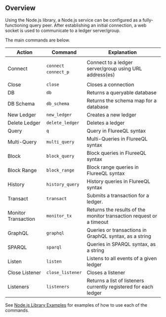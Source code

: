 ## Overview

Using the Node.js library, a Node.js service can be configured as a fully-functioning query peer.  After establishing an initial connection, a web socket is used to communicate to a ledger server/group.  

The main commands are below.

Action | Command | Explanation 
-- | -- | --
Connect | <ul style="list-style-type:none; padding-left: 0;"><li>`connect`</li><li>`connect_p`</li></ul> | Connect to a ledger server/group using URL address(es)
Close | `close` | Closes a connection
DB | `db` | Returns a queryable database
DB Schema | `db_schema` | Returns the schema map for a database 
New Ledger | `new_ledger` | Creates a new ledger
Delete Ledger | `delete_ledger` | Deletes a ledger
Query | `q` | Query in FlureeQL syntax
Multi-Query | `multi_query` | Multi-Queries in FlureeQL syntax
Block | `block_query` | Block queries in FlureeQL syntax
Block Range | `block_range` | Block range queries in FlureeQL syntax
History |  `history_query`| History queries in FlureeQL syntax
Transact | `transact` | Submits a transaction for a ledger.
Monitor Transaction | `monitor_tx` | Returns the results of the monitor transaction request or a timeout
GraphQL | `graphql` | Queries or transactions in GraphQL syntax, as a string
SPARQL | `sparql` | Queries in SPARQL syntax, as a string
Listen | `listen` | Listens to all events of a given ledger
Close Listener | `close_listener` | Closes a listener
Listeners | `listeners` | Returns a list of listeners currently registered for each ledger


See [Node.js Library Examples](/tools/nodejs/nodejs-examples) for examples of how to use each of the commands.